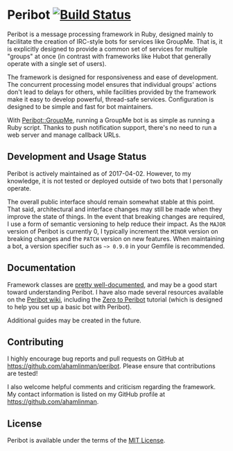 # Peribot [![Build Status](https://travis-ci.org/ahamlinman/peribot.svg?branch=master)](https://travis-ci.org/ahamlinman/peribot)

Peribot is a message processing framework in Ruby, designed mainly to
facilitate the creation of IRC-style bots for services like GroupMe. That is,
it is explicitly designed to provide a common set of services for multiple
"groups" at once (in contrast with frameworks like Hubot that generally operate
with a single set of users).

The framework is designed for responsiveness and ease of development. The
concurrent processing model ensures that individual groups' actions don't lead
to delays for others, while facilities provided by the framework make it easy
to develop powerful, thread-safe services. Configuration is designed to be
simple and fast for bot maintainers.

With [Peribot::GroupMe](https://github.com/ahamlinman/peribot-groupme), running
a GroupMe bot is as simple as running a Ruby script. Thanks to push
notification support, there's no need to run a web server and manage callback
URLs.

## Development and Usage Status

Peribot is actively maintained as of 2017-04-02. However, to my knowledge, it
is not tested or deployed outside of two bots that I personally operate.

The overall public interface should remain somewhat stable at this point. That
said, architectural and interface changes may still be made when they improve
the state of things. In the event that breaking changes are required, I use a
form of semantic versioning to help reduce their impact. As the `MAJOR` version
of Peribot is currently 0, I typically increment the `MINOR` version on
breaking changes and the `PATCH` version on new features.  When maintaining a
bot, a version specifier such as `~> 0.9.0` in your Gemfile is recommended.

## Documentation

Framework classes are [pretty
well-documented](http://www.rubydoc.info/github/ahamlinman/peribot/master), and
may be a good start toward understanding Peribot. I have also made several
resources available on the [Peribot
wiki](https://github.com/ahamlinman/peribot/wiki), including the [Zero to
Peribot](https://github.com/ahamlinman/peribot/wiki/Zero-to-Peribot) tutorial
(which is designed to help you set up a basic bot with Peribot).

Additional guides may be created in the future.

## Contributing

I highly encourage bug reports and pull requests on GitHub at
https://github.com/ahamlinman/peribot. Please ensure that contributions are
tested!

I also welcome helpful comments and criticism regarding the framework. My
contact information is listed on my GitHub profile at
https://github.com/ahamlinman.

## License

Peribot is available under the terms of the [MIT
License](http://opensource.org/licenses/MIT).
